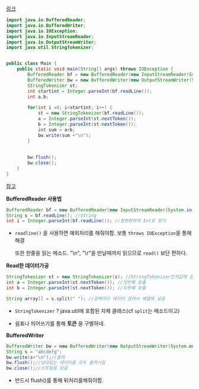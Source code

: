 [링크](https://www.acmicpc.net/problem/15552)

```java
import java.io.BufferedReader;
import java.io.BufferedWriter;
import java.io.IOException;
import java.io.InputStreamReader;
import java.io.OutputStreamWriter;
import java.util.StringTokenizer;


public class Main {
    public static void main(String[] args) throws IOException {
        BufferedReader bf = new BufferedReader(new InputStreamReader(System.in));
        BufferedWriter bw = new BufferedWriter(new OutputStreamWriter(System.out));
        StringTokenizer st;
        int startint = Integer.parseInt(bf.readLine());
        int a,b;
        
        for(int i =0; i<startint; i++) {
        	st = new StringTokenizer(bf.readLine());
        	a = Integer.parseInt(st.nextToken());
        	b = Integer.parseInt(st.nextToken());
        	int sum = a+b;
        	bw.write(sum +"\n");        	
        }
        
        
        bw.flush();
        bw.close();
    }
}
```



[참고](<https://coding-factory.tistory.com/251>)



**BufferedReader 사용법**

```java
BufferedReader bf = new BufferedReader(new InputStreamReader(System.in)); //선언
String s = bf.readLine(); //String
int i = Integer.parseInt(bf.readLine()); //형변환하여 Int로 받기
```

- `readline()` 을 사용하면 예외처리를 해줘야함. 보통 `throws IOException`을 통해 해결

  또한 한줄을 읽는 메소드. "\n", "\r"을 만날때까지 읽으므로 `read()` 보단 편하다.



**Read한 데이터가공**

```java
StringTokenizer st = new StringTokenizer(s); //StringTokenizer인자값에 입력 문자열 넣음
int a = Integer.parseInt(st.nextToken()); //첫번째 호출
int b = Integer.parseInt(st.nextToken()); //두번째 호출

String array[] = s.split(" "); //공백마다 데이터 끊어서 배열에 넣음
```

- `StringTokenizer` ?  java.util에 포함된 자체 클래스(cf `split`는 메소드이고)

- 쉼표나 띄어쓰기를 통해 **토큰** 을 구별하네.



**BufferedWriter** 

```java
BufferedWriter bw = new BufferedWriter(new OutputStreamWriter(System.out));//선언
String s = "abcdefg";
bw.write(s+"\n");//출력
bw.flush();//남아있는 데이터를 모두 출력시킴
bw.close();//스트림을 닫음
```

- 반드시 flush()를 통해 뒤처리를해줘야함.